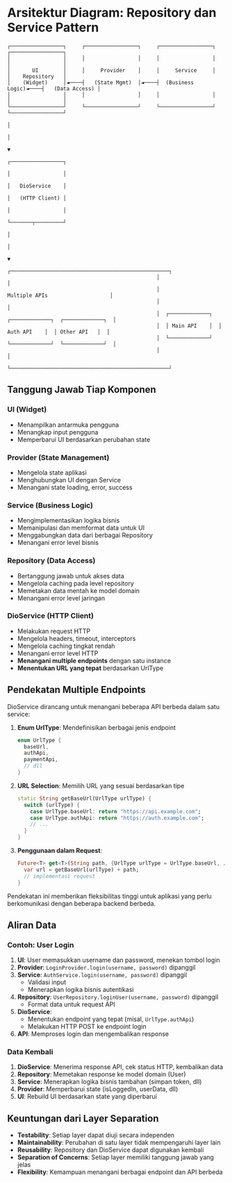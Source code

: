# Arsitektur Diagram: Repository dan Service Pattern

```
┌─────────────────┐     ┌─────────────────┐     ┌─────────────────┐     ┌─────────────────┐
│                 │     │                 │     │                 │     │                 │
│       UI        │     │     Provider    │     │     Service     │     │    Repository   │
│    (Widget)     │◄────┤   (State Mgmt)  │◄────┤  (Business Logic)◄────┤   (Data Access) │
│                 │     │                 │     │                 │     │                 │
└─────────────────┘     └─────────────────┘     └─────────────────┘     └─────────────────┘
                                                                               │
                                                                               │
                                                                               ▼
                                                                        ┌─────────────────┐
                                                                        │                 │
                                                                        │   DioService    │
                                                                        │   (HTTP Client) │
                                                                        │                 │
                                                                        └───────┬─────────┘
                                                                               │
                                                                               │
                                                                               ▼
                                                ┌───────────────────────────────────────────────────┐
                                                │                                                   │
                                                │                  Multiple APIs                    │
                                                │                                                   │
                                                │  ┌─────────────┐  ┌─────────────┐  ┌─────────────┐  │
                                                │  │ Main API    │  │ Auth API    │  │ Other API   │  │
                                                │  └─────────────┘  └─────────────┘  └─────────────┘  │
                                                │                                                   │
                                                └───────────────────────────────────────────────────┘
```

## Tanggung Jawab Tiap Komponen

### UI (Widget)

- Menampilkan antarmuka pengguna
- Menangkap input pengguna
- Memperbarui UI berdasarkan perubahan state

### Provider (State Management)

- Mengelola state aplikasi
- Menghubungkan UI dengan Service
- Menangani state loading, error, success

### Service (Business Logic)

- Mengimplementasikan logika bisnis
- Memanipulasi dan memformat data untuk UI
- Menggabungkan data dari berbagai Repository
- Menangani error level bisnis

### Repository (Data Access)

- Bertanggung jawab untuk akses data
- Mengelola caching pada level repository
- Memetakan data mentah ke model domain
- Menangani error level jaringan

### DioService (HTTP Client)

- Melakukan request HTTP
- Mengelola headers, timeout, interceptors
- Mengelola caching tingkat rendah
- Menangani error level HTTP
- **Menangani multiple endpoints** dengan satu instance
- **Menentukan URL yang tepat** berdasarkan UrlType

## Pendekatan Multiple Endpoints

DioService dirancang untuk menangani beberapa API berbeda dalam satu service:

1. **Enum UrlType**: Mendefinisikan berbagai jenis endpoint

   ```dart
   enum UrlType {
     baseUrl,
     authApi,
     paymentApi,
     // dll
   }
   ```

2. **URL Selection**: Memilih URL yang sesuai berdasarkan tipe

   ```dart
   static String getBaseUrl(UrlType urlType) {
     switch (urlType) {
       case UrlType.baseUrl: return "https://api.example.com";
       case UrlType.authApi: return "https://auth.example.com";
       // ...
     }
   }
   ```

3. **Penggunaan dalam Request**:
   ```dart
   Future<T> get<T>(String path, {UrlType urlType = UrlType.baseUrl, ...}) {
     var url = getBaseUrl(urlType) + path;
     // implementasi request
   }
   ```

Pendekatan ini memberikan fleksibilitas tinggi untuk aplikasi yang perlu berkomunikasi dengan beberapa backend berbeda.

## Aliran Data

### Contoh: User Login

1. **UI**: User memasukkan username dan password, menekan tombol login
2. **Provider**: `LoginProvider.login(username, password)` dipanggil
3. **Service**: `AuthService.login(username, password)` dipanggil
   - Validasi input
   - Menerapkan logika bisnis autentikasi
4. **Repository**: `UserRepository.loginUser(username, password)` dipanggil
   - Format data untuk request API
5. **DioService**:
   - Menentukan endpoint yang tepat (misal, `UrlType.authApi`)
   - Melakukan HTTP POST ke endpoint login
6. **API**: Memproses login dan mengembalikan response

### Data Kembali

1. **DioService**: Menerima response API, cek status HTTP, kembalikan data
2. **Repository**: Memetakan response ke model domain (User)
3. **Service**: Menerapkan logika bisnis tambahan (simpan token, dll)
4. **Provider**: Memperbarui state (isLoggedIn, userData, dll)
5. **UI**: Rebuild UI berdasarkan state yang diperbarui

## Keuntungan dari Layer Separation

- **Testability**: Setiap layer dapat diuji secara independen
- **Maintainability**: Perubahan di satu layer tidak mempengaruhi layer lain
- **Reusability**: Repository dan DioService dapat digunakan kembali
- **Separation of Concerns**: Setiap layer memiliki tanggung jawab yang jelas
- **Flexibility**: Kemampuan menangani berbagai endpoint dan API berbeda
